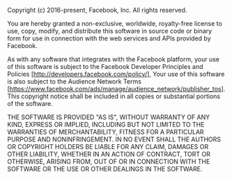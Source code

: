 Copyright (c) 2016-present, Facebook, Inc. All rights reserved.

You are hereby granted a non-exclusive, worldwide, royalty-free license to use, copy, modify, and distribute this software in source code or binary form for use in connection with the web services and APIs provided by Facebook.

As with any software that integrates with the Facebook platform, your use of this software is subject to the Facebook Developer Principles and Policies [<a href="http://developers.facebook.com/policy/">http://developers.facebook.com/policy/</a>], Your use of this software is also subject to the Audience Network Terms [<a href="https://www.facebook.com/ads/manage/audience_network/publisher_tos">https://www.facebook.com/ads/manage/audience_network/publisher_tos</a>]. This copyright notice shall be included in all copies or substantial portions of the software.

THE SOFTWARE IS PROVIDED "AS IS", WITHOUT WARRANTY OF ANY KIND, EXPRESS OR IMPLIED, INCLUDING BUT NOT LIMITED TO THE WARRANTIES OF MERCHANTABILITY, FITNESS FOR A PARTICULAR PURPOSE AND NONINFRINGEMENT. IN NO EVENT SHALL THE AUTHORS OR COPYRIGHT HOLDERS BE LIABLE FOR ANY CLAIM, DAMAGES OR OTHER LIABILITY, WHETHER IN AN ACTION OF CONTRACT, TORT OR OTHERWISE, ARISING FROM, OUT OF OR IN CONNECTION WITH THE SOFTWARE OR THE USE OR OTHER DEALINGS IN THE SOFTWARE.
